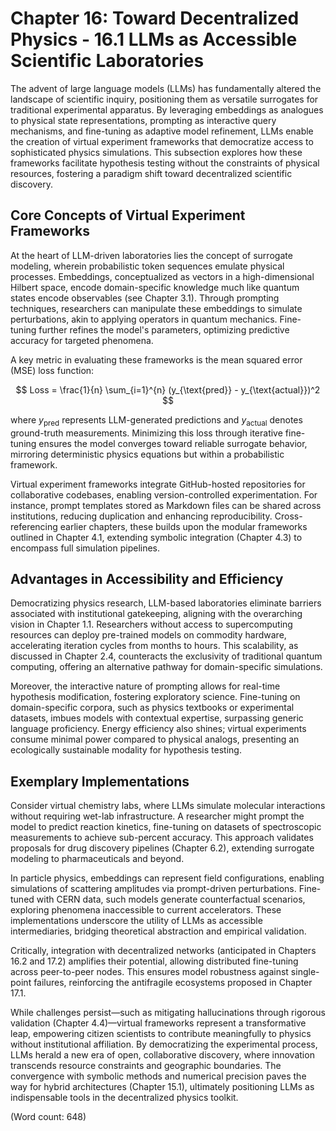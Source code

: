 # Chapter 16: Toward Decentralized Physics - 16.1 LLMs as Accessible Scientific Laboratories

The advent of large language models (LLMs) has fundamentally altered the landscape of scientific inquiry, positioning them as versatile surrogates for traditional experimental apparatus. By leveraging embeddings as analogues to physical state representations, prompting as interactive query mechanisms, and fine-tuning as adaptive model refinement, LLMs enable the creation of virtual experiment frameworks that democratize access to sophisticated physics simulations. This subsection explores how these frameworks facilitate hypothesis testing without the constraints of physical resources, fostering a paradigm shift toward decentralized scientific discovery.

## Core Concepts of Virtual Experiment Frameworks

At the heart of LLM-driven laboratories lies the concept of surrogate modeling, wherein probabilistic token sequences emulate physical processes. Embeddings, conceptualized as vectors in a high-dimensional Hilbert space, encode domain-specific knowledge much like quantum states encode observables (see Chapter 3.1). Through prompting techniques, researchers can manipulate these embeddings to simulate perturbations, akin to applying operators in quantum mechanics. Fine-tuning further refines the model's parameters, optimizing predictive accuracy for targeted phenomena.

A key metric in evaluating these frameworks is the mean squared error (MSE) loss function:

$$
Loss = \frac{1}{n} \sum_{i=1}^{n} (y_{\text{pred}} - y_{\text{actual}})^2
$$

where $y_{\text{pred}}$ represents LLM-generated predictions and $y_{\text{actual}}$ denotes ground-truth measurements. Minimizing this loss through iterative fine-tuning ensures the model converges toward reliable surrogate behavior, mirroring deterministic physics equations but within a probabilistic framework.

Virtual experiment frameworks integrate GitHub-hosted repositories for collaborative codebases, enabling version-controlled experimentation. For instance, prompt templates stored as Markdown files can be shared across institutions, reducing duplication and enhancing reproducibility. Cross-referencing earlier chapters, these builds upon the modular frameworks outlined in Chapter 4.1, extending symbolic integration (Chapter 4.3) to encompass full simulation pipelines.

## Advantages in Accessibility and Efficiency

Democratizing physics research, LLM-based laboratories eliminate barriers associated with institutional gatekeeping, aligning with the overarching vision in Chapter 1.1. Researchers without access to supercomputing resources can deploy pre-trained models on commodity hardware, accelerating iteration cycles from months to hours. This scalability, as discussed in Chapter 2.4, counteracts the exclusivity of traditional quantum computing, offering an alternative pathway for domain-specific simulations.

Moreover, the interactive nature of prompting allows for real-time hypothesis modification, fostering exploratory science. Fine-tuning on domain-specific corpora, such as physics textbooks or experimental datasets, imbues models with contextual expertise, surpassing generic language proficiency. Energy efficiency also shines; virtual experiments consume minimal power compared to physical analogs, presenting an ecologically sustainable modality for hypothesis testing.

## Exemplary Implementations

Consider virtual chemistry labs, where LLMs simulate molecular interactions without requiring wet-lab infrastructure. A researcher might prompt the model to predict reaction kinetics, fine-tuning on datasets of spectroscopic measurements to achieve sub-percent accuracy. This approach validates proposals for drug discovery pipelines (Chapter 6.2), extending surrogate modeling to pharmaceuticals and beyond.

In particle physics, embeddings can represent field configurations, enabling simulations of scattering amplitudes via prompt-driven perturbations. Fine-tuned with CERN data, such models generate counterfactual scenarios, exploring phenomena inaccessible to current accelerators. These implementations underscore the utility of LLMs as accessible intermediaries, bridging theoretical abstraction and empirical validation.

Critically, integration with decentralized networks (anticipated in Chapters 16.2 and 17.2) amplifies their potential, allowing distributed fine-tuning across peer-to-peer nodes. This ensures model robustness against single-point failures, reinforcing the antifragile ecosystems proposed in Chapter 17.1.

While challenges persist—such as mitigating hallucinations through rigorous validation (Chapter 4.4)—virtual frameworks represent a transformative leap, empowering citizen scientists to contribute meaningfully to physics without institutional affiliation. By democratizing the experimental process, LLMs herald a new era of open, collaborative discovery, where innovation transcends resource constraints and geographic boundaries. The convergence with symbolic methods and numerical precision paves the way for hybrid architectures (Chapter 15.1), ultimately positioning LLMs as indispensable tools in the decentralized physics toolkit.

(Word count: 648)